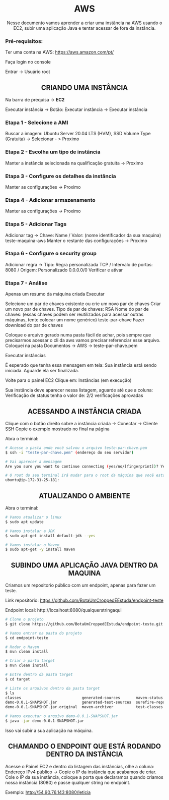 <h1 align="center">AWS</h1>
<p align="center">Nesse documento vamos aprender a criar uma instância na AWS usando o EC2, subir uma aplicação Java e tentar acessar de fora da instância.</p>

### Pré-requisitos:
Ter uma conta na AWS:
https://aws.amazon.com/pt/

Faça login no console

Entrar -> Usuário root

<h2 align="center">CRIANDO UMA INSTÂNCIA</h2>

Na barra de prequisa -> **EC2**

Executar instância -> Botão: Executar instância -> Executar instância

### Etapa 1 - Selecione a AMI
Buscar a imagem: Ubuntu Server 20.04 LTS (HVM), SSD Volume Type (Gratuita) -> Selecionar - > Proximo

### Etapa 2 - Escolha um tipo de instância
Manter a instância selecionada na qualificação gratuita -> Proximo

### Etapa 3 - Configure os detalhes da instância
Manter as configurações -> Proximo

### Etapa 4 - Adicionar armazenamento
Manter as configurações -> Proximo

### Etapa 5 - Adicionar Tags
Adicionar tag -> Chave: Name / Valor: (nome identificador da sua maquina) teste-maquina-aws
Manter o restante das configurações -> Proximo

### Etapa 6 - Configure o security group
Adicionar regra -> Tipo: Regra personalizada TCP / Intervalo de portas: 8080 / Origem: Personalizado 0.0.0.0/0
Verificar e ativar

### Etapa 7 - Análise
Apenas um resumo da máquina criada
Executar

Selecione um par de chaves existente ou crie um novo par de chaves
Criar um novo par de chaves.
Tipo de par de chaves: RSA
Nome do par de chaves: (essas chaves podem ser reutilizados para acessar outras máquinas, tente colocar um nome genérico) teste-par-chave
Fazer download do par de chaves

Coloque o arquivo gerado numa pasta fácil de achar, pois sempre que precisarmos acessar o cli da aws vamos precisar referenciar esse arquivo.
Coloquei na pasta Documentos -> AWS -> teste-par-chave.pem

Executar instâncias

É esperado que tenha essa mensagem em tela: Sua instância está sendo iniciada. Aguarde ela ser finalizada.

Volte para o painel EC2
Clique em: Instâncias (em execução) 

Sua instância deve aparecer nessa listagem, aguarde até que a coluna: Verificação de status tenha o valor de: 2/2 verificações aprovadas

<h2 align="center">ACESSANDO A INSTÂNCIA CRIADA</h2>
Clique com o botão direito sobre a instância criada -> Conectar -> Cliente SSH
Copie o exemplo mostrado no final na página

Abra o terminal:

```bash
# Acesse a pasta onde você salvou o arquivo teste-par-chave.pem
$ ssh -i "teste-par-chave.pem" (endereço do seu servidor)

# Vai aparecer a mensagem
Are you sure you want to continue connecting (yes/no/[fingerprint])? Yes

# O root do seu terminal irá mudar para o root da máquina que você está acessando
ubuntu@ip-172-31-25-181: 
```

<h2 align="center">ATUALIZANDO O AMBIENTE</h2>

Abra o terminal:

```bash
# Vamos atualizar o linux
$ sudo apt update

# Vamos instalar a JDK
$ sudo apt-get install default-jdk --yes

# Vamos instalar o Maven
$ sudo apt-get -y install maven
```

<h2 align="center">SUBINDO UMA APLICAÇÃO JAVA DENTRO DA MAQUINA</h2>
Criamos um repositorio público com um endpoint, apenas para fazer um teste.

Link repositorio:
https://github.com/BotaUmCroppedEEstuda/endpoint-teste

Endpoint local:
http://localhost:8080/qualquerstringaqui

```bash
# Clone o projeto
$ git clone https://github.com/BotaUmCroppedEEstuda/endpoint-teste.git

# Vamos entrar na pasta do projeto
$ cd endpoint-teste

# Rodar o Maven
$ mvn clean install

# Criar a parta target
$ mvn clean install

# Entre dentro da pasta target
$ cd target

# Liste os arquivos dentro da pasta target
$ ls
classes                           generated-sources       maven-status
demo-0.0.1-SNAPSHOT.jar           generated-test-sources  surefire-reports
demo-0.0.1-SNAPSHOT.jar.original  maven-archiver          test-classes

# Vamos executar o arquivo demo-0.0.1-SNAPSHOT.jar
$ java -jar demo-0.0.1-SNAPSHOT.jar

```

Isso vai subir a sua aplicação na máquina.

<h2 align="center">CHAMANDO O ENDPOINT QUE ESTÁ RODANDO DENTRO DA INSTÂNCIA</h2>
Acesse o Painel EC2 e dentro da listagem das instâncias, olhe a coluna: Endereço IPv4 público -> Copie o IP da instância que acabamos de criar.
Cole o IP da sua instância, coloque a porta que declaramos quando criamos nossa instância (8080) e passe qualquer string no endpoint.

Exemplo: http://54.90.76.143:8080/leticia

